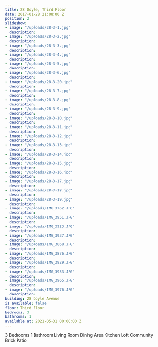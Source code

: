 ```yaml
---
title: 28 Doyle, Third Floor
date: 2017-01-28 21:08:00 Z
position: 2
slideshow:
- image: "/uploads/28-3-1.jpg"
  description: 
- image: "/uploads/28-3-2.jpg"
  description: 
- image: "/uploads/28-3-3.jpg"
  description: 
- image: "/uploads/28-3-4.jpg"
  description: 
- image: "/uploads/28-3-5.jpg"
  description: 
- image: "/uploads/28-3-6.jpg"
  description: 
- image: "/uploads/28-3-20.jpg"
  description: 
- image: "/uploads/28-3-7.jpg"
  description: 
- image: "/uploads/28-3-8.jpg"
  description: 
- image: "/uploads/28-3-9.jpg"
  description: 
- image: "/uploads/28-3-10.jpg"
  description: 
- image: "/uploads/28-3-11.jpg"
  description: 
- image: "/uploads/28-3-12.jpg"
  description: 
- image: "/uploads/28-3-13.jpg"
  description: 
- image: "/uploads/28-3-14.jpg"
  description: 
- image: "/uploads/28-3-15.jpg"
  description: 
- image: "/uploads/28-3-16.jpg"
  description: 
- image: "/uploads/28-3-17.jpg"
  description: 
- image: "/uploads/28-3-18.jpg"
  description: 
- image: "/uploads/28-3-19.jpg"
  description: 
- image: "/uploads/IMG_3762.JPG"
  description: 
- image: "/uploads/IMG_3951.JPG"
  description: 
- image: "/uploads/IMG_3923.JPG"
  description: 
- image: "/uploads/IMG_3937.JPG"
  description: 
- image: "/uploads/IMG_3868.JPG"
  description: 
- image: "/uploads/IMG_3876.JPG"
  description: 
- image: "/uploads/IMG_3929.JPG"
  description: 
- image: "/uploads/IMG_3933.JPG"
  description: 
- image: "/uploads/IMG_3965.JPG"
  description: 
- image: "/uploads/IMG_3976.JPG"
  description: 
building: 28 Doyle Avenue
is available: false
floor: Third Floor
bedrooms: 3
bathrooms: 1
available at: 2021-05-31 00:00:00 Z
---
```


3 Bedrooms
1 Bathroom
Living Room
Dining Area
Kitchen
Loft
Community Brick Patio
